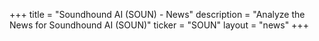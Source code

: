 +++
title = "Soundhound AI (SOUN) - News"
description = "Analyze the News for Soundhound AI (SOUN)"
ticker = "SOUN"
layout = "news"
+++

